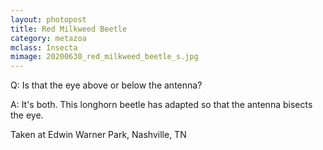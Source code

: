 ```yaml
---
layout: photopost
title: Red Milkweed Beetle
category: metazoa
mclass: Insecta
mimage: 20200630_red_milkweed_beetle_s.jpg
---
```


Q: Is that the eye above or below the antenna?

A: It's both. This longhorn beetle has adapted so that the antenna bisects the eye.

Taken at Edwin Warner Park, Nashville, TN
